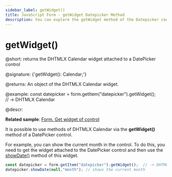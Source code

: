 ```yaml
---
sidebar_label: getWidget()
title: JavaScript Form - getWidget Datepicker Method 
description: You can explore the getWidget method of the Datepicker control of Form in the documentation of the DHTMLX JavaScript UI library. Browse developer guides and API reference, try out code examples and live demos, and download a free 30-day evaluation version of DHTMLX Suite 7.
---
```


# getWidget()

@short: returns the DHTMLX Calendar widget attached to a DatePicker control

@signature: {'getWidget(): Calendar;'}

@returns:
An object of the DHTMLX Calendar widget.

@example:
const datepicker = form.getItem("datepicker").getWidget();  
// -> DHTMLX Calendar

@descr:

**Related sample**: [Form. Get widget of control](https://snippet.dhtmlx.com/0aqkdsi7)

It is possible to use methods of DHTMLX Calendar via the **getWidget()** method of a DatePicker control.

For example, you can show the current month in the control. To do this, you need to get the widget attached to the DatePicker control and then use the [showDate()](calendar/api/calendar_showdate_method.md) method of this widget.

~~~js
const datepicker = form.getItem("datepicker").getWidget();  // -> DHTMLX Calendar
datepicker.showDate(null,"month"); // shows the current month
~~~

